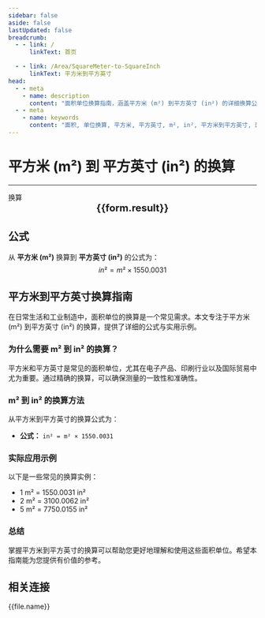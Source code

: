 ```yaml
---
sidebar: false
aside: false
lastUpdated: false
breadcrumb:
  - - link: /
      linkText: 首页

  - - link: /Area/SquareMeter-to-SquareInch
      linkText: 平方米到平方英寸
head:
  - - meta
    - name: description
      content: "面积单位换算指南，涵盖平方米 (m²) 到平方英寸 (in²) 的详细换算公式与说明。"
  - - meta
    - name: keywords
      content: "面积, 单位换算, 平方米, 平方英寸, m², in², 平方米到平方英寸, 面积换算指南"
---
```

# 平方米 (m²) 到 平方英寸 (in²) 的换算
---
<script setup>
import { onMounted, reactive, inject, ref } from 'vue'
import { NButton, NForm, NFormItem, NInput, NInputNumber, NSelect, NCard, useMessage,NGrid ,NGi } from 'naive-ui'
import { defineClientComponent } from 'vitepress'
import { Area } from '../../files';

const convert = inject('convert')

const form = reactive({
  number: null,
  result: '',
})

const convertHandler = () => {
  if (form.number !== null && !isNaN(form.number)) {
    const convertedValue = parseFloat(form.number) * 1550.0031
    form.result = `${form.number}m² = ${convertedValue.toFixed(4)}in²`
  } else {
    form.result = '请输入有效的数值。'
  }
}
</script>

<n-form size="large" :model="form">
  <n-form-item label="平方米 (m²)">
    <n-input-number v-model:value="form.number" placeholder="输入平方米" style="width: 100%" />
  </n-form-item>
  <n-form-item>
    <n-button type="info" @click="convertHandler" block>换算</n-button>
  </n-form-item>
</n-form>

<n-card  embedded :bordered="false" hoverable>
  <div  style="text-align:center;font-size:20px;">
    <strong>{{form.result}}</strong>
  </div>
</n-card>

## 公式

从 **平方米 (m²)** 换算到 **平方英寸 (in²)** 的公式为：
$$ in² = m² \times 1550.0031 $$

## 平方米到平方英寸换算指南

在日常生活和工业制造中，面积单位的换算是一个常见需求。本文专注于平方米 (m²) 到平方英寸 (in²) 的换算，提供了详细的公式与实用示例。

### 为什么需要 m² 到 in² 的换算？

平方米和平方英寸是常见的面积单位，尤其在电子产品、印刷行业以及国际贸易中尤为重要。通过精确的换算，可以确保测量的一致性和准确性。

### m² 到 in² 的换算方法

从平方米到平方英寸的换算公式为：

- **公式：** `in² = m² × 1550.0031`

### 实际应用示例

以下是一些常见的换算实例：

- 1 m² = 1550.0031 in²
- 2 m² = 3100.0062 in²
- 5 m² = 7750.0155 in²

### 总结

掌握平方米到平方英寸的换算可以帮助您更好地理解和使用这些面积单位。希望本指南能为您提供有价值的参考。

## 相关连接
<n-grid x-gap="12" :cols="2">
  <n-gi v-for="(file, index) in Area" :key="index">
    <n-button
      text
      tag="a"
      :href="file.path"
      type="info"
    >
      {{file.name}}
    </n-button>
  </n-gi>
</n-grid>